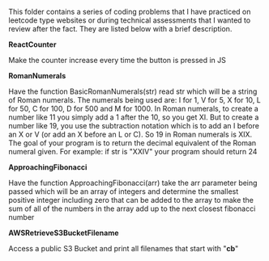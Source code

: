 This folder contains a series of coding problems that I have practiced on leetcode type websites or during technical assessments that I wanted to review after the fact. They are listed below with a brief description.

**ReactCounter**

Make the counter increase every time the button is pressed in JS

**RomanNumerals**

Have the function BasicRomanNumerals(str) read str which will be a string of Roman numerals. The numerals being used are: I for 1, V for 5, X for 10, L for 50, C for 100, D for 500 and M for 1000. In Roman numerals, to create a number like 11 you simply add a 1 after the 10, so you get XI. But to create a number like 19, you use the subtraction notation which is to add an I before an X or V (or add an X before an L or C). So 19 in Roman numerals is XIX. The goal of your program is to return the decimal equivalent of the Roman numeral given. For example: if str is "XXIV" your program should return 24

**ApproachingFibonacci**

Have the function ApproachingFibonacci(arr) take the arr parameter being passed which will be an array of integers and determine the smallest positive integer including zero that can be added to the array to make the sum of all of the numbers in the array add up to the next closest fibonacci number

**AWSRetrieveS3BucketFilename**

Access a public S3 Bucket and print all filenames that start with "__cb__"
